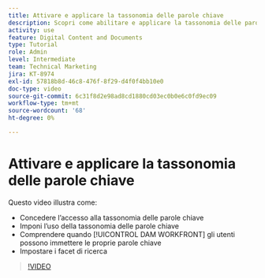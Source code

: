 ```yaml
---
title: Attivare e applicare la tassonomia delle parole chiave
description: Scopri come abilitare e applicare la tassonomia delle parole chiave, quando gli utenti possono immettere le proprie parole chiave e impostare i facet di ricerca in [!UICONTROL DAM WORKFRONT].
activity: use
feature: Digital Content and Documents
type: Tutorial
role: Admin
level: Intermediate
team: Technical Marketing
jira: KT-8974
exl-id: 57818b8d-46c8-476f-8f29-d4f0f4bb10e0
doc-type: video
source-git-commit: 6c31f8d2e98ad8cd1880cd03ec0b0e6c0fd9ec09
workflow-type: tm+mt
source-wordcount: '68'
ht-degree: 0%

---
```


# Attivare e applicare la tassonomia delle parole chiave

Questo video illustra come:

* Concedere l’accesso alla tassonomia delle parole chiave
* Imponi l’uso della tassonomia delle parole chiave
* Comprendere quando [!UICONTROL DAM WORKFRONT] gli utenti possono immettere le proprie parole chiave
* Impostare i facet di ricerca

>[!VIDEO](https://video.tv.adobe.com/v/335237/?quality=12&learn=on)
